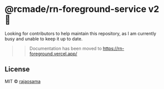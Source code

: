 # @rcmade/rn-foreground-service v2 🤟

Looking for contributors to help maintain this repository, as I am currently busy and unable to keep it up to date.

>> Documentation has been moved to https://rn-foreground.vercel.app/

## License

MIT © [rajaosama](https://github.com/raja0sama)
